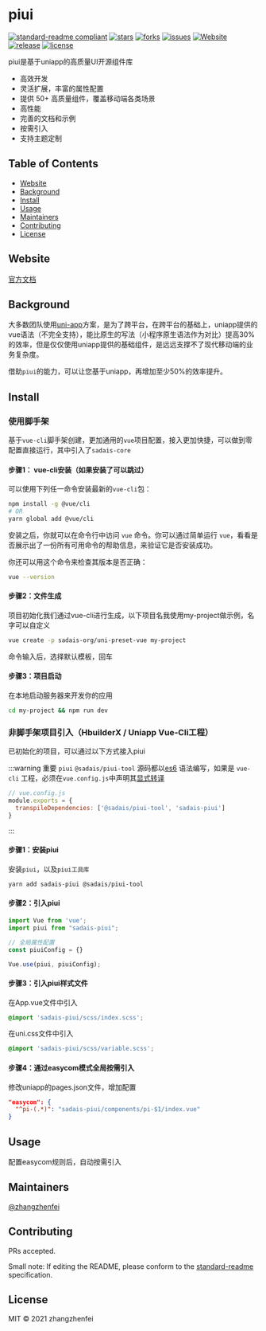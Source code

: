 # piui

[![standard-readme compliant](https://img.shields.io/badge/standard--readme-OK-green.svg?style=flat-square)](https://github.com/RichardLitt/standard-readme)
[![stars](https://img.shields.io/github/stars/sadais-org/piui?style=flat-square&logo=GitHub)](https://github.com/sadais-org/piui)
[![forks](https://img.shields.io/github/forks/sadais-org/piui?style=flat-square&logo=GitHub)](https://github.com/sadais-org/piui)
[![issues](https://img.shields.io/github/issues/sadais-org/piui?style=flat-square&logo=GitHub)](https://github.com/sadais-org/piui/issues)
[![Website](https://img.shields.io/badge/uView-up-blue?style=flat-square)](https://uviewui.com)
[![release](https://img.shields.io/github/v/release/sadais-org/piui?style=flat-square)](https://gitee.com/xuqu/uView/releases)
[![license](https://img.shields.io/github/license/sadais-org/piui?style=flat-square)](https://en.wikipedia.org/wiki/MIT_License)


piui是基于uniapp的高质量UI开源组件库

* 高效开发
* 灵活扩展，丰富的属性配置
* 提供 50+ 高质量组件，覆盖移动端各类场景
* 高性能
* 完善的文档和示例
* 按需引入
* 支持主题定制

## Table of Contents

- [Website](#website)
- [Background](#background)
- [Install](#install)
- [Usage](#usage)
- [Maintainers](#maintainers)
- [Contributing](#contributing)
- [License](#license)

## Website
[官方文档](http://piui.sadais.com/)

## Background

大多数团队使用[uni-app](https://uniapp.dcloud.io/)方案，是为了跨平台，在跨平台的基础上，uniapp提供的vue语法（不完全支持），能比原生的写法（小程序原生语法作为对比）提高30%的效率，但是仅仅使用uniapp提供的基础组件，是远远支撑不了现代移动端的业务复杂度。

借助`piui`的能力，可以让您基于uniapp，再增加至少50%的效率提升。

## Install

### 使用脚手架<Badge text="推荐"/>
基于`vue-cli`脚手架创建，更加通用的`vue`项目配置，接入更加快捷，可以做到零配置直接运行，其中引入了`sadais-core`

#### 步骤1： vue-cli安装（如果安装了可以跳过）
可以使用下列任一命令安装最新的`vue-cli`包：


```bash
npm install -g @vue/cli
# OR
yarn global add @vue/cli
```
安装之后，你就可以在命令行中访问 `vue` 命令。你可以通过简单运行 `vue`，看看是否展示出了一份所有可用命令的帮助信息，来验证它是否安装成功。


你还可以用这个命令来检查其版本是否正确：
```bash
vue --version
```

#### 步骤2：文件生成
项目初始化我们通过vue-cli进行生成，以下项目名我使用my-project做示例，名字可以自定义
```bash
vue create -p sadais-org/uni-preset-vue my-project
```
命令输入后，选择默认模板，回车

#### 步骤3：项目启动
在本地启动服务器来开发你的应用
```bash
cd my-project && npm run dev
```

### 非脚手架项目引入（HbuilderX / Uniapp Vue-Cli工程）

已初始化的项目，可以通过以下方式接入piui

:::warning 重要
`piui` `@sadais/piui-tool` 源码都以[es6](https://es6.ruanyifeng.com/) 语法编写，如果是 `vue-cli` 工程，必须在`vue.config.js`中声明其[显式转译](https://cli.vuejs.org/zh/config/#transpiledependencies)

```js
// vue.config.js
module.exports = {
  transpileDependencies: ['@sadais/piui-tool', 'sadais-piui']
}
```
:::

#### 步骤1：安装piui
安装`piui`，以及`piui工具库`
```bash
yarn add sadais-piui @sadais/piui-tool
```

#### 步骤2：引入piui
```js
import Vue from 'vue';
import piui from "sadais-piui";

// 全局属性配置
const piuiConfig = {}

Vue.use(piui, piuiConfig);
```
#### 步骤3：引入piui样式文件
在App.vue文件中引入
```css
@import 'sadais-piui/scss/index.scss';
```
在uni.css文件中引入
```css
@import 'sadais-piui/scss/variable.scss';
```

#### 步骤4：通过easycom模式全局按需引入
修改uniapp的pages.json文件，增加配置

```json
"easycom": {
  "^pi-(.*)": "sadais-piui/components/pi-$1/index.vue"
}
```

## Usage

配置easycom规则后，自动按需引入

## Maintainers

[@zhangzhenfei](https://github.com/zhangzhenfei)

## Contributing

PRs accepted.

Small note: If editing the README, please conform to the [standard-readme](https://github.com/RichardLitt/standard-readme) specification.

## License

MIT © 2021 zhangzhenfei

